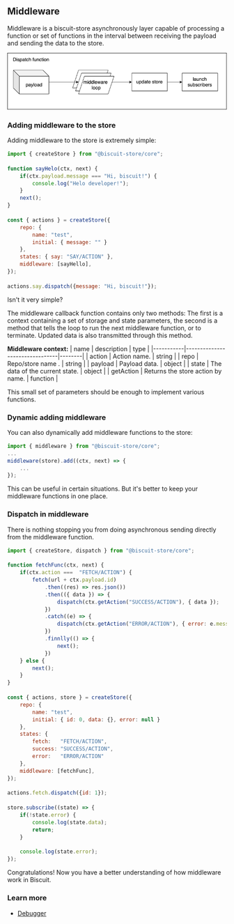 ## Middleware
Middleware is a biscuit-store asynchronously layer capable of processing a function or set of functions in the interval between receiving the payload and sending the data to the store.

![N|Solid](../../docs/assets/middleware.png)

### Adding middleware to the store
Adding middleware to the store is extremely simple:
```javascript
import { createStore } from "@biscuit-store/core";

function sayHelo(ctx, next) {
    if(ctx.payload.message === "Hi, biscuit!") {
        console.log("Helo developer!");
    }
    next();
}

const { actions } = createStore({
    repo: {
        name: "test",
        initial: { message: "" }
    },
    states: { say: "SAY/ACTION" }, 
    middleware: [sayHello],
});

actions.say.dispatch({message: "Hi, biscuit!"});
```
Isn't it very simple?

The middleware callback function contains only two methods: The first is a context containing a set of storage and state parameters, the second is a method that tells the loop to run the next middleware function, or to terminate. Updated data is also transmitted through this method.

**Middleware context:**
| name      | description                    | type   |
|-----------|--------------------------------|--------|
| action    | Action name.                   | string |
| repo      | Repo/store name .              | string |
| payload   | Payload data.                  | object |
| state     | The data of the current state. | object |
| getAction | Returns the store action by name. | function |

This small set of parameters should be enough to implement various functions.

### Dynamic adding middleware
You can also dynamically add middleware functions to the store:
```javascript
import { middleware } from "@biscuit-store/core";
...
middleware(store).add((ctx, next) => {
    ...
});
```
This can be useful in certain situations. But it's better to keep your middleware functions in one place.

### Dispatch in middleware
There is nothing stopping you from doing asynchronous sending directly from the middleware function.
```javascript
import { createStore, dispatch } from "@biscuit-store/core";

function fetchFunc(ctx, next) {
    if(ctx.action ===  "FETCH/ACTION") {
        fetch(url + ctx.payload.id)
            .then((res) => res.json())
            .then(({ data }) => {
                dispatch(ctx.getAction("SUCCESS/ACTION"), { data });
            })
            .catch((e) => {
                dispatch(ctx.getAction("ERROR/ACTION"), { error: e.message });
            })
            .finnlly(() => {
                next();
            })
    } else {
        next();
    }
}

const { actions, store } = createStore({
    repo: {
        name: "test",
        initial: { id: 0, data: {}, error: null }
    },
    states: { 
        fetch:   "FETCH/ACTION",
        success: "SUCCESS/ACTION",
        error:   "ERROR/ACTION" 
    }, 
    middleware: [fetchFunc],
});

actions.fetch.dispatch({id: 1});

store.subscribe((state) => {
    if(!state.error) {
        console.log(state.data);
        return;
    }

    console.log(state.error);
});
```

Congratulations! Now you have a better understanding of how middleware work in Biscuit.

### Learn more
 - [Debugger](./DEBUGGER.md)